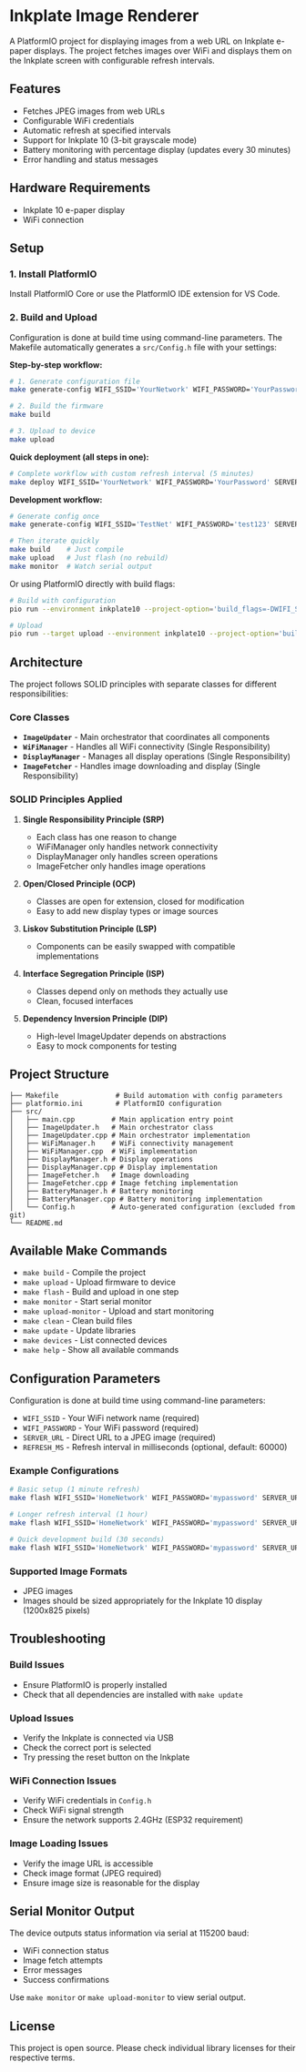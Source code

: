 # Inkplate Image Renderer

A PlatformIO project for displaying images from a web URL on Inkplate e-paper displays. The project fetches images over WiFi and displays them on the Inkplate screen with configurable refresh intervals.

## Features

- Fetches JPEG images from web URLs
- Configurable WiFi credentials
- Automatic refresh at specified intervals
- Support for Inkplate 10 (3-bit grayscale mode)
- Battery monitoring with percentage display (updates every 30 minutes)
- Error handling and status messages

## Hardware Requirements

- Inkplate 10 e-paper display
- WiFi connection

## Setup

### 1. Install PlatformIO

Install PlatformIO Core or use the PlatformIO IDE extension for VS Code.

### 2. Build and Upload

Configuration is done at build time using command-line parameters. The Makefile automatically generates a `src/Config.h` file with your settings:

**Step-by-step workflow:**

```bash
# 1. Generate configuration file
make generate-config WIFI_SSID='YourNetwork' WIFI_PASSWORD='YourPassword' SERVER_URL='http://yourserver.com/image.jpg'

# 2. Build the firmware
make build

# 3. Upload to device
make upload
```

**Quick deployment (all steps in one):**

```bash
# Complete workflow with custom refresh interval (5 minutes)
make deploy WIFI_SSID='YourNetwork' WIFI_PASSWORD='YourPassword' SERVER_URL='http://yourserver.com/image.jpg' REFRESH_MS=300000
```

**Development workflow:**

```bash
# Generate config once
make generate-config WIFI_SSID='TestNet' WIFI_PASSWORD='test123' SERVER_URL='http://example.com/test.jpg'

# Then iterate quickly
make build    # Just compile
make upload   # Just flash (no rebuild)
make monitor  # Watch serial output
```

Or using PlatformIO directly with build flags:

```bash
# Build with configuration
pio run --environment inkplate10 --project-option='build_flags=-DWIFI_SSID="YourNetwork" -DWIFI_PASSWORD="YourPassword" -DSERVER_URL="http://yourserver.com/image.jpg" -DREFRESH_MS=60000'

# Upload
pio run --target upload --environment inkplate10 --project-option='build_flags=-DWIFI_SSID="YourNetwork" -DWIFI_PASSWORD="YourPassword" -DSERVER_URL="http://yourserver.com/image.jpg" -DREFRESH_MS=60000'
```

## Architecture

The project follows SOLID principles with separate classes for different responsibilities:

### Core Classes

- **`ImageUpdater`** - Main orchestrator that coordinates all components
- **`WiFiManager`** - Handles all WiFi connectivity (Single Responsibility)
- **`DisplayManager`** - Manages all display operations (Single Responsibility)
- **`ImageFetcher`** - Handles image downloading and display (Single Responsibility)

### SOLID Principles Applied

1. **Single Responsibility Principle (SRP)**
   - Each class has one reason to change
   - WiFiManager only handles network connectivity
   - DisplayManager only handles screen operations
   - ImageFetcher only handles image operations

2. **Open/Closed Principle (OCP)**
   - Classes are open for extension, closed for modification
   - Easy to add new display types or image sources

3. **Liskov Substitution Principle (LSP)**
   - Components can be easily swapped with compatible implementations

4. **Interface Segregation Principle (ISP)**
   - Classes depend only on methods they actually use
   - Clean, focused interfaces

5. **Dependency Inversion Principle (DIP)**
   - High-level ImageUpdater depends on abstractions
   - Easy to mock components for testing

## Project Structure

```
├── Makefile              # Build automation with config parameters
├── platformio.ini        # PlatformIO configuration
├── src/
│   ├── main.cpp         # Main application entry point
│   ├── ImageUpdater.h   # Main orchestrator class
│   ├── ImageUpdater.cpp # Main orchestrator implementation
│   ├── WiFiManager.h    # WiFi connectivity management
│   ├── WiFiManager.cpp  # WiFi implementation
│   ├── DisplayManager.h # Display operations
│   ├── DisplayManager.cpp # Display implementation
│   ├── ImageFetcher.h   # Image downloading
│   ├── ImageFetcher.cpp # Image fetching implementation
│   ├── BatteryManager.h # Battery monitoring
│   ├── BatteryManager.cpp # Battery monitoring implementation
│   └── Config.h         # Auto-generated configuration (excluded from git)
└── README.md
```

## Available Make Commands

- `make build` - Compile the project
- `make upload` - Upload firmware to device
- `make flash` - Build and upload in one step
- `make monitor` - Start serial monitor
- `make upload-monitor` - Upload and start monitoring
- `make clean` - Clean build files
- `make update` - Update libraries
- `make devices` - List connected devices
- `make help` - Show all available commands

## Configuration Parameters

Configuration is done at build time using command-line parameters:

- `WIFI_SSID` - Your WiFi network name (required)
- `WIFI_PASSWORD` - Your WiFi password (required)
- `SERVER_URL` - Direct URL to a JPEG image (required)
- `REFRESH_MS` - Refresh interval in milliseconds (optional, default: 60000)

### Example Configurations

```bash
# Basic setup (1 minute refresh)
make flash WIFI_SSID='HomeNetwork' WIFI_PASSWORD='mypassword' SERVER_URL='http://myserver.com/weather.jpg'

# Longer refresh interval (1 hour)
make flash WIFI_SSID='HomeNetwork' WIFI_PASSWORD='mypassword' SERVER_URL='http://myserver.com/weather.jpg' REFRESH_MS=3600000

# Quick development build (30 seconds)
make flash WIFI_SSID='HomeNetwork' WIFI_PASSWORD='mypassword' SERVER_URL='http://myserver.com/test.jpg' REFRESH_MS=30000
```

### Supported Image Formats
- JPEG images
- Images should be sized appropriately for the Inkplate 10 display (1200x825 pixels)

## Troubleshooting

### Build Issues
- Ensure PlatformIO is properly installed
- Check that all dependencies are installed with `make update`

### Upload Issues
- Verify the Inkplate is connected via USB
- Check the correct port is selected
- Try pressing the reset button on the Inkplate

### WiFi Connection Issues
- Verify WiFi credentials in `Config.h`
- Check WiFi signal strength
- Ensure the network supports 2.4GHz (ESP32 requirement)

### Image Loading Issues
- Verify the image URL is accessible
- Check image format (JPEG required)
- Ensure image size is reasonable for the display

## Serial Monitor Output

The device outputs status information via serial at 115200 baud:
- WiFi connection status
- Image fetch attempts
- Error messages
- Success confirmations

Use `make monitor` or `make upload-monitor` to view serial output.

## License

This project is open source. Please check individual library licenses for their respective terms.
